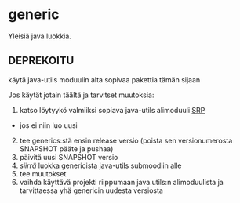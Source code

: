 # generic

Yleisiä java luokkia.

## DEPREKOITU

käytä java-utils moduulin alta sopivaa pakettia tämän sijaan

Jos käytät jotain täältä ja tarvitset muutoksia:

1. katso löytyykö valmiiksi sopiava java-utils alimoduuli [SRP](https://en.wikipedia.org/wiki/Single_responsibility_principle)
 * jos ei niin luo uusi
2. tee generics:stä ensin release versio (poista sen versionumerosta SNAPSHOT pääte ja pushaa)
2. päivitä uusi SNAPSHOT versio
3. *siirrä* luokka genericista java-utils submoodlin alle
4. tee muutokset
5. vaihda käyttävä projekti riippumaan java.utils:n alimoduulista ja tarvittaessa yhä genericin uudesta versiosta
